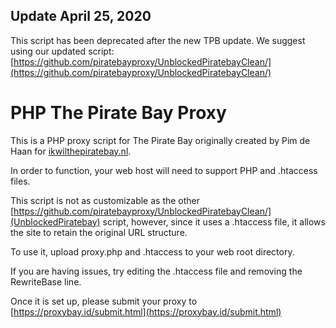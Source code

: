 ## Update April 25, 2020
This script has been deprecated after the new TPB update. We suggest using our updated script: [https://github.com/piratebayproxy/UnblockedPiratebayClean/](https://github.com/piratebayproxy/UnblockedPiratebayClean/)

# PHP The Pirate Bay Proxy

This is a PHP proxy script for The Pirate Bay originally created by Pim de Haan for [ikwilthepiratebay.nl](http://ikwilthepiratebay.nl/).

In order to function, your web host will need to support PHP and .htaccess files.

This script is not as customizable as the other [https://github.com/piratebayproxy/UnblockedPiratebayClean/](UnblockedPiratebay) script, however, since it uses a .htaccess file, it allows the site to retain the original URL structure.

To use it, upload proxy.php and .htaccess to your web root directory.

If you are having issues, try editing the .htaccess file and removing the RewriteBase line.

Once it is set up, please submit your proxy to [https://proxybay.id/submit.html](https://proxybay.id/submit.html)
